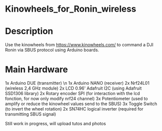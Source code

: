 # Kinowheels_for_Ronin_wireless

# Description
Use the kinowheels from https://www.kinowheels.com/ to command a DJI Ronin via SBUS protocol using Arduino boards.

# Main Hardware
1x Arduino DUE (transmitter) \n
1x Arduino NANO (receiver)
2x Nrf24L01 (wireless 2,4 GHz module)
2x LCD 0.96' Adafruit I2C (using Adafruit SSD1306 library)
2x Rotary encoder SPI (for interaction with the lcd fonction, for now only modify nrf24 channel)
3x Potentiometer (used to amplify or reduce the kinowheel values send to the SBUS)
3x Toggle Switch (to invert the wheel rotation)
2x SN74HC logical inverter (required for transmitting SBUS signal)

Still work in progress, will upload tutos and photos
